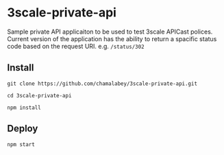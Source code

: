 # 3scale-private-api

Sample private API applicaiton to be used to test 3scale APICast polices. 
Current version of the application has the ability to return a spacific status 
code based on the request URI. e.g. `/status/302`

## Install

`git clone https://github.com/chamalabey/3scale-private-api.git`

`cd 3scale-private-api`

`npm install`

## Deploy
`npm start`



